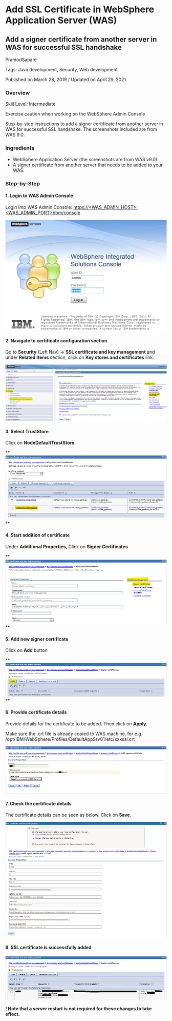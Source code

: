 # Add SSL Certificate in WebSphere Application Server (WAS)
## Add a signer certificate from another server in WAS for successful SSL handshake

PramodSapare

Tags: Java development, Security, Web development

Published on March 28, 2019 / Updated on April 29, 2021

### Overview

Skill Level: Intermediate

Exercise caution when working on the WebSphere Admin Console

Step-by-step instructions to add a signer certificate from another server in WAS for successful SSL handshake. The screenshots included are from WAS 9.0.

### Ingredients

* WebSphere Application Server (the screenshots are from WAS v9.0).
* A signer certificate from another server that needs to be added to your WAS.

### Step-by-Step

#### 1. Login to WAS Admin Console

Login into WAS Admin Console: [https://<WAS\_ADMIN\_HOST>:<WAS\_ADMIN\_PORT>/ibm/console](https://<WAS_ADMIN_HOST><WAS_ADMIN_PORT>)

![1-2](images/1-2.png)

#### 2. Navigate to certificate configuration section

Go to **Security** (Left Nav) -> **SSL certificate and key management** and under **Related Items** section, click on **Key stores and certificates** link.

![New1-2](images/New1-2.png)

#### 3. Select TrustStore

Click on **NodeDefaultTrustStore**

**![New1-3](images/New1-3.png)  
**

#### 4. Start addition of certificate

Under **Additional Properties**, Click on **Signer Certificates**

**![New1-4](images/New1-4.png)  
**

#### 5. Add new signer certificate

Click on **Add** button

**![New1-5](images/New1-5.png)  
**

#### 6. Provide certificate details

Provide details for the certificate to be added. Then click on **Apply**.

Make sure the .crt file is already copied to WAS machine, for e.g. /opt/IBM/WebSphere/Profiles/DefaultAppSrv01/etc/xxxssl.crt

![New1-6](images/New1-6.png)

#### 7. Check the certificate details

The certificate details can be seen as below. Click on **Save**.

![9-6](images/9-6.png)

#### 8. SSL certificate is successfully added

![New1-7](images/New1-7.png)

**! Note that a server restart is not required for these changes to take effect.**

